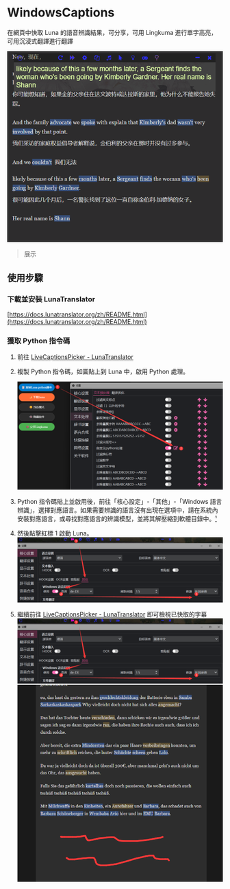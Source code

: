 # WindowsCaptions

在網頁中快取 Luna 的語音辨識結果，可分享，可用 Lingkuma 進行單字高亮，可用沉浸式翻譯進行翻譯

![](<./assets/1758997567760.png>)
> 展示

## 使用步驟
### 下載並安裝 LunaTranslator
   [https://docs.lunatranslator.org/zh/README.html](https://docs.lunatranslator.org/zh/README.html)

### 獲取 Python 指令碼

1. 前往 [LiveCaptionsPicker - LunaTranslator](https://captions.lingkuma.org/)

2. 複製 Python 指令碼，如圖貼上到 Luna 中，啟用 Python 處理。

    ![](<./assets/1758997568450.png>)

3.   Python 指令碼貼上並啟用後，前往「核心設定」-「其他」-「Windows 語言辨識」，選擇對應語言。如果需要辨識的語言沒有出現在選項中，請在系統內安裝對應語言，或尋找對應語言的辨識模型，並將其解壓縮到軟體目錄中。[¹](https://docs.lunatranslator.org/zh/sr.html)
  
4.  然後點擊紅標 1 啟動 Luna。
    ![](<./assets/1758997568828.png>)
  
5.   繼續前往 [LiveCaptionsPicker - LunaTranslator](https://captions.lingkuma.org/) 即可檢視已快取的字幕
    ![](<./assets/1758997568828.png>)
    ![](<./assets/1758997569207.png>)